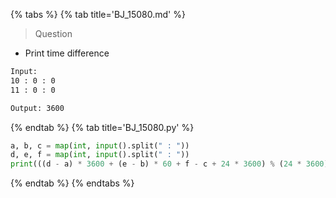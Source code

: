 {% tabs %}
{% tab title='BJ_15080.md' %}

> Question

* Print time difference

```txt
Input:
10 : 0 : 0
11 : 0 : 0

Output: 3600
```

{% endtab %}
{% tab title='BJ_15080.py' %}

```py
a, b, c = map(int, input().split(" : "))
d, e, f = map(int, input().split(" : "))
print(((d - a) * 3600 + (e - b) * 60 + f - c + 24 * 3600) % (24 * 3600))
```

{% endtab %}
{% endtabs %}
